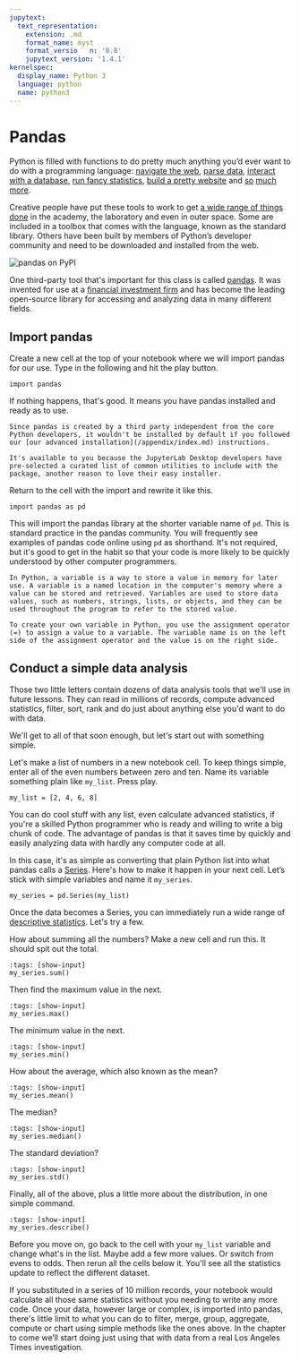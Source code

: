 ```yaml
---
jupytext:
  text_representation:
    extension: .md
    format_name: myst
    format_versio   n: '0.8'
    jupytext_version: '1.4.1'
kernelspec:
  display_name: Python 3
  language: python
  name: python3
---
```


# Pandas

Python is filled with functions to do pretty much anything you’d ever want to do with a programming language: [navigate the web](http://docs.python-requests.org/), [parse data](https://docs.python.org/2/library/csv.html), [interact with a database](http://www.sqlalchemy.org/), [run fancy statistics](https://www.scipy.org/), [build a pretty website](https://www.djangoproject.com/) and [so](https://www.crummy.com/software/BeautifulSoup/) [much](http://www.nltk.org/) [more](https://pillow.readthedocs.io/en/stable/).

Creative people have put these tools to work to get [a wide range of things done](https://www.python.org/about/success/) in the academy, the laboratory and even in outer space. Some are included in a toolbox that comes with the language, known as the standard library. Others have been built by members of Python’s developer community and need to be downloaded and installed from the web.

![pandas on PyPI](https://palewi.re/docs/first-python-notebook/_static/img/pandas-pypi.png)

One third-party tool that's important for this class is called [pandas](http://pandas.pydata.org/). It was invented for use at a [financial investment firm](https://www.aqr.com/) and has become the leading open-source library for accessing and analyzing data in many different fields.

## Import pandas

Create a new cell at the top of your notebook where we will import pandas for our use. Type in the following and hit the play button.

```{code-cell}
import pandas
```

If nothing happens, that's good. It means you have pandas installed and ready as to use.

```{note}
Since pandas is created by a third party independent from the core Python developers, it wouldn't be installed by default if you followed our [our advanced installation](/appendix/index.md) instructions.

It's available to you because the JupyterLab Desktop developers have pre-selected a curated list of common utilities to include with the package, another reason to love their easy installer.
```

Return to the cell with the import and rewrite it like this.

```{code-cell}
import pandas as pd
```

This will import the pandas library at the shorter variable name of `pd`. This is standard practice in the pandas community. You will frequently see examples of pandas code online using `pd` as shorthand. It's not required, but it's good to get in the habit so that your code is more likely to be quickly understood by other computer programmers.

```{note}
In Python, a variable is a way to store a value in memory for later use. A variable is a named location in the computer's memory where a value can be stored and retrieved. Variables are used to store data values, such as numbers, strings, lists, or objects, and they can be used throughout the program to refer to the stored value.

To create your own variable in Python, you use the assignment operator (=) to assign a value to a variable. The variable name is on the left side of the assignment operator and the value is on the right side.
```

## Conduct a simple data analysis

Those two little letters contain dozens of data analysis tools that we'll use in future lessons. They can read in millions of records, compute advanced statistics, filter, sort, rank and do just about anything else you'd want to do with data.

We'll get to all of that soon enough, but let's start out with something simple.

Let's make a list of numbers in a new notebook cell. To keep things simple, enter all of the even numbers between zero and ten. Name its variable something plain like `my_list`. Press play.

```{code-cell}
my_list = [2, 4, 6, 8]
```

You can do cool stuff with any list, even calculate advanced statistics, if you're a skilled Python programmer who is ready and willing to write a big chunk of code. The advantage of pandas is that it saves time by quickly and easily analyzing data with hardly any computer code at all.

In this case, it's as simple as converting that plain Python list into what pandas calls a [Series](http://pandas.pydata.org/pandas-docs/stable/generated/pandas.Series.html). Here's how to make it happen in your next cell. Let’s stick with simple variables and name it `my_series`.

```{code-cell}
my_series = pd.Series(my_list)
```

Once the data becomes a Series, you can immediately run a wide range of [descriptive statistics](https://en.wikipedia.org/wiki/Descriptive_statistics). Let's try a few.

How about summing all the numbers? Make a new cell and run this. It should spit out the total.

```{code-cell}
:tags: [show-input]
my_series.sum()
```

Then find the maximum value in the next.

```{code-cell}
:tags: [show-input]
my_series.max()
```

The minimum value in the next.

```{code-cell}
:tags: [show-input]
my_series.min()
```

How about the average, which also known as the mean?

```{code-cell}
:tags: [show-input]
my_series.mean()
```

The median?

```{code-cell}
:tags: [show-input]
my_series.median()
```

The standard deviation?

```{code-cell}
:tags: [show-input]
my_series.std()
```

Finally, all of the above, plus a little more about the distribution, in one simple command.

```{code-cell}
:tags: [show-input]
my_series.describe()
```

Before you move on, go back to the cell with your `my_list` variable and change what's in the list. Maybe add a few more values. Or switch from evens to odds. Then rerun all the cells below it. You'll see all the statistics update to reflect the different dataset.

If you substituted in a series of 10 million records, your notebook would calculate all those same statistics without you needing to write any more code. Once your data, however large or complex, is imported into pandas, there's little limit to what you can do to filter, merge, group, aggregate, compute or chart using simple methods like the ones above. In the chapter to come we’ll start doing just using that with data from a real Los Angeles Times investigation.
